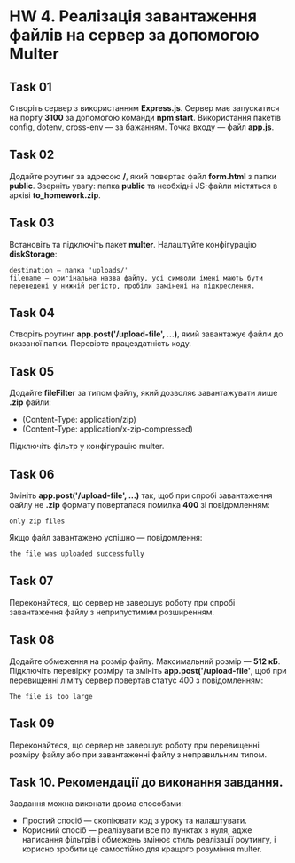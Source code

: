 # HW 4. Реалізація завантаження файлів на сервер за допомогою Multer

## Task 01

Створіть сервер з використанням **Express.js**. Сервер має запускатися на порту **3100** за допомогою команди **npm start**. Використання пакетів config, dotenv, cross-env — за бажанням. Точка входу — файл **app.js**.

## Task 02

Додайте роутинг за адресою **/**, який повертає файл **form.html** з папки **public**. Зверніть увагу: папка **public** та необхідні JS-файли містяться в архіві **to_homework.zip**.

## Task 03

Встановіть та підключіть пакет **multer**. Налаштуйте конфігурацію **diskStorage**:
```
destination — папка 'uploads/'
filename — оригінальна назва файлу, усі символи імені мають бути переведені у нижній регістр, пробіли замінені на підкреслення.
```

## Task 04

Створіть роутинг **app.post('/upload-file', ...)**, який завантажує файли до вказаної папки. Перевірте працездатність коду.

## Task 05

Додайте **fileFilter** за типом файлу, який дозволяє завантажувати лише **.zip** файли: 

- (Content-Type: application/zip)
- (Content-Type: application/x-zip-compressed)

Підключіть фільтр у конфігурацію multer.



## Task 06

Змініть **app.post('/upload-file', ...)** так, щоб при спробі завантаження файлу не **.zip** формату поверталася помилка **400** зі повідомленням:
```
only zip files
```

Якщо файл завантажено успішно — повідомлення:
```
the file was uploaded successfully
```

## Task 07

Переконайтеся, що сервер не завершує роботу при спробі завантаження файлу з неприпустимим розширенням.

## Task 08

Додайте обмеження на розмір файлу. Максимальний розмір — **512 кБ**. Підключіть перевірку розміру та змініть **app.post('/upload-file'**, щоб при перевищенні ліміту сервер повертав статус 400 з повідомленням:
```
The file is too large
```
## Task 09

Переконайтеся, що сервер не завершує роботу при перевищенні розміру файлу або при завантаженні файлу з неправильним типом.

## Task 10. Рекомендації до виконання завдання.

Завдання можна виконати двома способами:

- Простий спосіб — скопіювати код з уроку та налаштувати.
- Корисний спосіб — реалізувати все по пунктах з нуля, адже написання фільтрів і обмежень змінює стиль реалізації роутингу, і корисно зробити це самостійно для кращого розуміння multer.